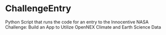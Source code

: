ChallengeEntry
==============

Python Script that runs the code for an entry to the Innocentive NASA Challenge: Build an App to Utilize OpenNEX Climate and Earth Science Data

